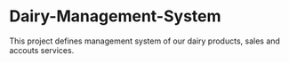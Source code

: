 # Dairy-Management-System
This project defines management system of our dairy products, sales and accouts services. 

